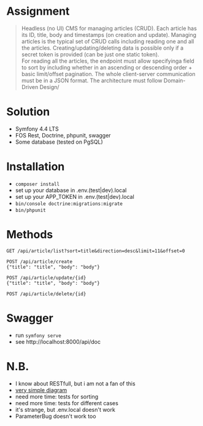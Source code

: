 # Assignment

> Headless (no UI) CMS for managing articles (CRUD).
Each article has its ID, title, body and timestamps (on creation and update). 
Managing articles is the typical set of CRUD calls including reading one and all the articles.
Creating/updating/deleting data is possible only if a secret token is provided (can be just one static token).   
For reading all the articles, the endpoint must allow specifyinga field to sort by including
whether in an ascending or descending order + basic limit/offset pagination.
The whole client-server communication must be in a JSON format.
The architecture must follow Domain-Driven Design/

# Solution

 * Symfony 4.4 LTS
 * FOS Rest, Doctrine, phpunit, swagger
 * Some database (tested on PgSQL)
 
# Installation 
  
 * `composer install`
 * set up your database in .env.(test|dev).local
 * set up your APP_TOKEN in .env.(test|dev).local
 * `bin/console doctrine:migrations:migrate`
 * `bin/phpunit`

# Methods

```
GET /api/article/list?sort=title&direction=desc&limit=11&offset=0
```

```
POST /api/article/create
{"title": "title", "body": "body"}
```

```
POST /api/article/update/{id}
{"title": "title", "body": "body"}
```

```
POST /api/article/delete/{id}
```

# Swagger
 * run `symfony serve`
 * see http://localhost:8000/api/doc

# N.B.
 * I know about RESTfull, but i am not a fan of this
 * [very simple diagram](diagram.png)
 * need more time: tests for sorting
 * need more time: tests for different cases
 * it's strange, but .env.local doesn't work
 * ParameterBug doesn't work too
